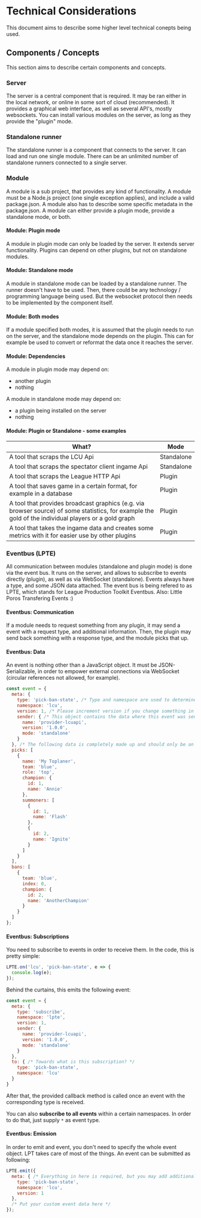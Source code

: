 # Technical Considerations
This document aims to describe some higher level technical conepts being used.

## Components / Concepts
This section aims to describe certain components and concepts.

### Server
The server is a central component that is required. It may be ran either in the local network, or online in some sort of cloud
(recommended). It provides a graphical web interface, as well as several API's, mostly websockets. You can install various modules
on the server, as long as they provide the "plugin" mode.

### Standalone runner
The standalone runner is a component that connects to the server. It can load and run one single module. There can be an unlimited
number of standalone runners connected to a single server.

### Module
A module is a sub project, that provides any kind of functionality. A module must be a Node.js project (one single exception applies), 
and include a valid package.json. A module also has to describe some specific metadata in the package.json. A module can either 
provide a plugin mode, provide a standalone mode, or both.

#### Module: Plugin mode
A module in plugin mode can only be loaded by the server. It extends server functionality. Plugins can depend on other plugins, but
not on standalone modules.

#### Module: Standalone mode
A module in standalone mode can be loaded by a standalone runner. The runner doesn't have to be used. Then, there could be
any technology / programming language being used. But the websocket protocol then needs to be implemented by the component itself.

#### Module: Both modes
If a module specified both modes, it is assumed that the plugin needs to run on the server, and the standalone mode depends on the plugin. This can for example
be used to convert or reformat the data once it reaches the server.

#### Module: Dependencies
A module in plugin mode may depend on:
- another plugin
- nothing

A module in standalone mode may depend on:
- a plugin being installed on the server
- nothing

#### Module: Plugin or Standalone - some examples

|What?|Mode|
|---|---|
|A tool that scraps the LCU Api|Standalone|
|A tool that scraps the spectator client ingame Api|Standalone|
|A tool that scraps the League HTTP Api|Plugin|
|A tool that saves game in a certain format, for example in a database|Plugin|
|A tool that provides broadcast graphics (e.g. via browser source) of some statistics, for example the gold of the individual players or a gold graph|Plugin|
|A tool that takes the ingame data and creates some metrics with it for easier use by other plugins|Plugin|

### Eventbus (LPTE)
All communication between modules (standalone and plugin mode) is done via the event bus. It runs on the server, and allows
to subscribe to events directly (plugin), as well as via WebSocket (standalone). Events always have a type, and some JSON
data attached. The event bus is being refered to as LPTE, which stands for League Production Toolkit Eventbus.
Also: Little Poros Transfering Events :)

#### Eventbus: Communication
If a module needs to request something from any plugin, it may send a event with a request type, and additional information.
Then, the plugin may send back something with a response type, and the module picks that up.

#### Eventbus: Data
An event is nothing other than a JavaScript object. It must be JSON-Serializable, in order to empower external connections via WebSocket (circular references not allowed,
for example).

```JavaScript
const event = {
  meta: {
    type: 'pick-ban-state', /* Type and namespace are used to determine where to deliver the event (subscription system) */
    namespace: 'lcu',
    version: 1, /* Please increment version if you change something in the data that might break something. Consuming components can then check what version they support */
    sender: { /* This object contains the data where this event was sent from */
      name: 'provider-lcuapi',
      version: '1.0.0',
      mode: 'standalone'
    }
  }, /* The following data is completely made up and should only be an example */
  picks: [
    {
      name: 'My Toplaner',
      team: 'blue',
      role: 'top',
      champion: {
        id: 1,
        name: 'Annie'
      },
      summoners: [
        {
          id: 1,
          name: 'Flash'
        },
        {
          id: 2,
          name: 'Ignite'
        }
      ]
    }
  ],
  bans: [
    {
      team: 'blue',
      index: 0,
      champion: {
        id: 2,
        name: 'AnotherChampion'
      }
    }
  ]
};
```

#### Eventbus: Subscriptions
You need to subscribe to events in order to receive them. In the code, this is pretty simple:

```JavaScript
LPTE.on('lcu', 'pick-ban-state', e => {
  console.log(e);
});
```

Behind the curtains, this emits the following event:

```JavaScript
const event = {
  meta: {
    type: 'subscribe',
    namespace: 'lpte',
    version: 1,
    sender: {
      name: 'provider-lcuapi',
      version: '1.0.0',
      mode: 'standalone'
    }
  },
  to: { /* Towards what is this subscription? */
    type: 'pick-ban-state',
    namespace: 'lcu'
  }
}
```

After that, the provided callback method is called once an event with the corresponding type is received.

You can also **subscribe to all events** within a certain namespaces. In order to do that, just supply `*` as event type.

#### Eventbus: Emission
In order to emit and event, you don't need to specify the whole event object. LPT takes care of most of the things. An event can be submitted as following:

```JavaScript
LPTE.emit({
  meta: { /* Everything in here is required, but you may add additional fields. Sender will be populated automatically. */
    type: 'pick-ban-state',
    namespace: 'lcu',
    version: 1
  },
  /* Put your custom event data here */
});
```
